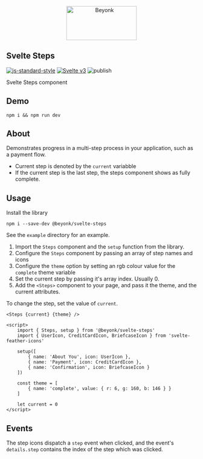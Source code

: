 <p align="center">
  <img width="186" height="90" src="https://user-images.githubusercontent.com/218949/44782765-377e7c80-ab80-11e8-9dd8-fce0e37c235b.png" alt="Beyonk" />
</p>

## Svelte Steps

[![js-standard-style](https://img.shields.io/badge/code%20style-standard-brightgreen.svg)](http://standardjs.com) [![Svelte v3](https://img.shields.io/badge/svelte-v3-blueviolet.svg)](https://svelte.dev) ![publish](https://github.com/beyonk-adventures/svelte-steps/workflows/publish/badge.svg)

Svelte Steps component

## Demo

```
npm i && npm run dev
```

## About

Demonstrates progress in a multi-step process in your application, such as a payment flow.

* Current step is denoted by the `current` variabble
* If the current step is the last step, the steps component shows as fully complete.

## Usage

Install the library

```
npm i --save-dev @beyonk/svelte-steps
```

See the `example` directory for an example.

1. Import the `Steps` component and the `setup` function from the library.
1. Configure the `Steps` component by passing an array of step names and icons
1. Configure the `theme` option by setting an rgb colour value for the `complete` theme variable
1. Set the current step by passing it's array index. Usually 0.
1. Add the `<Steps>` component to your page, and pass it the theme, and the current attributes.

To change the step, set the value of `current`.

```
<Steps {current} {theme} />

<script>
	import { Steps, setup } from '@beyonk/svelte-steps'
	import { UserIcon, CreditCardIcon, BriefcaseIcon } from 'svelte-feather-icons'
	
	setup([
		{ name: 'About You', icon: UserIcon },
		{ name: 'Payment', icon: CreditCardIcon },
		{ name: 'Confirmation', icon: BriefcaseIcon }
	])
	
	const theme = [
		{ name: 'complete', value: { r: 6, g: 160, b: 146 } }
	]

	let current = 0
</script>
```

## Events

The step icons dispatch a `step` event when clicked, and the event's `details.step` contains the index of the step which was clicked.
